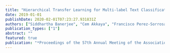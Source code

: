 ```yaml
---
title: "Hierarchical Transfer Learning for Multi-label Text Classification"
date: 2019-01-01
publishDate: 2020-02-01T07:23:27.931831Z
authors: ["Siddhartha Banerjee", "Cem Akkaya", "Francisco Perez-Sorrosal", "Kostas Tsioutsiouliklis"]
publication_types: ["1"]
abstract: ""
featured: true
publication: "*Proceedings of the 57th Annual Meeting of the Association for Computational Linguistics,*"
---
```


